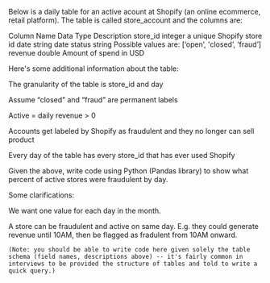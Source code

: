 Below is a daily table for an active acount at Shopify (an online ecommerce, retail platform). The table is called store_account and the columns are:
    

    

Column Name	Data Type	Description
store_id	integer	a unique Shopify store id
date	string	date
status	string	Possible values are: [‘open’, 'closed’, ‘fraud’]
revenue	double	Amount of spend in USD

    

    
Here's some additional information about the table:
    


    
The granularity of the table is store_id and day

    
Assume “closed” and “fraud” are permanent labels

    
Active = daily revenue > 0 

    
Accounts get labeled by Shopify as fraudulent and they no longer can sell product 

    
Every day of the table has every store_id that has ever used Shopify

    

    
    
    
    
    
Given the above, write code using Python (Pandas library) to show what percent of active stores were fraudulent by day. 
    

    

    
Some clarifications:
    


        
 We want one value for each day in the month. 

        
A store can be fraudulent and active on same day. E.g. they could generate revenue until 10AM, then be flagged as fradulent from 10AM onward.

    

    (Note: you should be able to write code here given solely the table schema (field names, descriptions above) -- it's fairly common in interviews to be provided the structure of tables and told to write a quick query.)